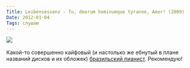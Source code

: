 ```yaml
---
Title: Leibensessenz - Tu, deorum hominumque tyranne, Amor! (2009)
Date: 2012-01-04
Tags: слушаю
---
```


<div class="text"><img src="http://dl.dropbox.com/u/140528/site/lebensessenz.jpg" /><br /><br />
Какой-то совершенно кайфовый (и настолько же ебнутый в плане названий дисков и их обложек) <a href="http://www.myspace.com/lebensessenz">бразильский пианист</a>. Рекомендую!</div>